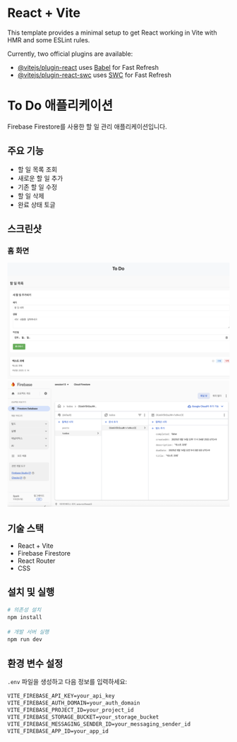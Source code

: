 # React + Vite

This template provides a minimal setup to get React working in Vite with HMR and some ESLint rules.

Currently, two official plugins are available:

-   [@vitejs/plugin-react](https://github.com/vitejs/vite-plugin-react/blob/main/packages/plugin-react/README.md) uses [Babel](https://babeljs.io/) for Fast Refresh
-   [@vitejs/plugin-react-swc](https://github.com/vitejs/vite-plugin-react-swc) uses [SWC](https://swc.rs/) for Fast Refresh

# To Do 애플리케이션

Firebase Firestore를 사용한 할 일 관리 애플리케이션입니다.

## 주요 기능

-   할 일 목록 조회
-   새로운 할 일 추가
-   기존 할 일 수정
-   할 일 삭제
-   완료 상태 토글

## 스크린샷

### 홈 화면

![홈 화면](./public/15_홈페이지.png)
![Firebase](./public/15_Firestore.png)

## 기술 스택

-   React + Vite
-   Firebase Firestore
-   React Router
-   CSS

## 설치 및 실행

```bash
# 의존성 설치
npm install

# 개발 서버 실행
npm run dev
```

## 환경 변수 설정

`.env` 파일을 생성하고 다음 정보를 입력하세요:

```
VITE_FIREBASE_API_KEY=your_api_key
VITE_FIREBASE_AUTH_DOMAIN=your_auth_domain
VITE_FIREBASE_PROJECT_ID=your_project_id
VITE_FIREBASE_STORAGE_BUCKET=your_storage_bucket
VITE_FIREBASE_MESSAGING_SENDER_ID=your_messaging_sender_id
VITE_FIREBASE_APP_ID=your_app_id
```
